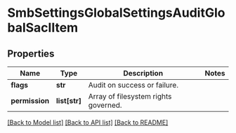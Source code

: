 # SmbSettingsGlobalSettingsAuditGlobalSaclItem

## Properties
Name | Type | Description | Notes
------------ | ------------- | ------------- | -------------
**flags** | **str** | Audit on success or failure. | 
**permission** | **list[str]** | Array of filesystem rights governed. | 

[[Back to Model list]](../README.md#documentation-for-models) [[Back to API list]](../README.md#documentation-for-api-endpoints) [[Back to README]](../README.md)


